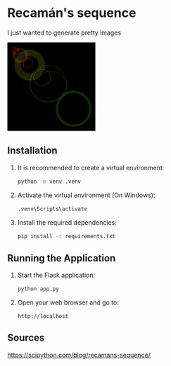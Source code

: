 # Recamán's sequence 

I just wanted to generate pretty images

<img src="static/assets/recman_circles.svg" alt="Image dark" width="200"/>

## Installation

1. It is recommended to create a virtual environment:
   ```bash
   python -m venv .venv
   ```
2. Activate the virtual environment (On Windows):
   
   ```bash
   .venv\Scripts\activate
   ```

3. Install the required dependencies:
   ```bash
   pip install -r requirements.txt
   ```

## Running the Application

1. Start the Flask application:
   ```bash
   python app.py
   ```
2. Open your web browser and go to:
   ```
   http://localhost
   ```

<!-- ## docker 

1. build 
```
docker build . -t "pd_website:v0.0.1"
```

2. run 
```
docker run pd_website:v0.0.1
``` -->


## Sources
https://scipython.com/blog/recamans-sequence/
